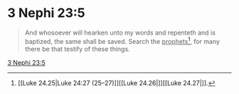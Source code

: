 # 3 Nephi 23:5

> And whosoever will hearken unto my words and repenteth and is baptized, the same shall be saved. Search the <u>prophets</u>[^a], for many there be that testify of these things.

[3 Nephi 23:5](https://www.churchofjesuschrist.org/study/scriptures/bofm/3-ne/23?lang=eng&id=p5#p5)


[^a]: [[Luke 24.25|Luke 24:27 (25–27)]][[Luke 24.26|]][[Luke 24.27|]].  

